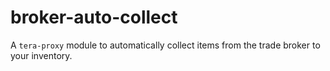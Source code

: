 # broker-auto-collect
A `tera-proxy` module to automatically collect items from the trade broker to your inventory.
